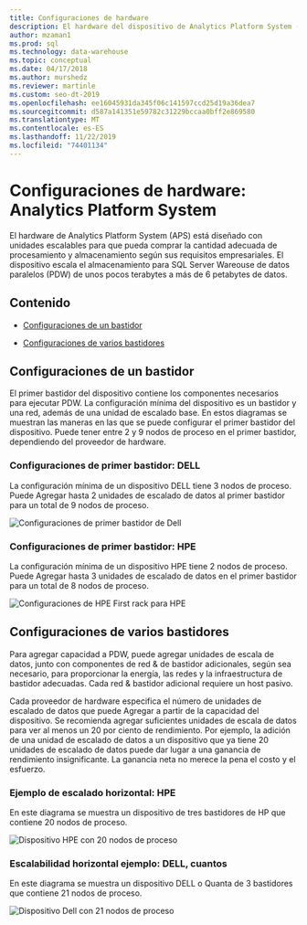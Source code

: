 ```yaml
---
title: Configuraciones de hardware
description: El hardware del dispositivo de Analytics Platform System (APS) está diseñado con unidades escalables para que pueda comprar la cantidad adecuada de procesamiento y almacenamiento según sus requisitos empresariales. El dispositivo escala el almacenamiento para almacenamiento de datos paralelos de unos pocos terabytes a más de 6 petabytes de datos.
author: mzaman1
ms.prod: sql
ms.technology: data-warehouse
ms.topic: conceptual
ms.date: 04/17/2018
ms.author: murshedz
ms.reviewer: martinle
ms.custom: seo-dt-2019
ms.openlocfilehash: ee16045931da345f06c141597ccd25d19a36dea7
ms.sourcegitcommit: d587a141351e59782c31229bccaa0bff2e869580
ms.translationtype: MT
ms.contentlocale: es-ES
ms.lasthandoff: 11/22/2019
ms.locfileid: "74401134"
---
```

# <a name="hardware-configurations---analytics-platform-system"></a>Configuraciones de hardware: Analytics Platform System
El hardware de Analytics Platform System (APS) está diseñado con unidades escalables para que pueda comprar la cantidad adecuada de procesamiento y almacenamiento según sus requisitos empresariales. El dispositivo escala el almacenamiento para SQL Server Wareouse de datos paralelos (PDW) de unos pocos terabytes a más de 6 petabytes de datos.  
  
## <a name="contents"></a>Contenido  
  
-   [Configuraciones de un bastidor](#section1)  
  
-   [Configuraciones de varios bastidores](#section2)  

  
## <a name="section1"></a>Configuraciones de un bastidor  
El primer bastidor del dispositivo contiene los componentes necesarios para ejecutar PDW. La configuración mínima del dispositivo es un bastidor y una red, además de una unidad de escalado base. En estos diagramas se muestran las maneras en las que se puede configurar el primer bastidor del dispositivo. Puede tener entre 2 y 9 nodos de proceso en el primer bastidor, dependiendo del proveedor de hardware.  
  
### <a name="first-rack-configurations---dell"></a>Configuraciones de primer bastidor: DELL  
La configuración mínima de un dispositivo DELL tiene 3 nodos de proceso. Puede Agregar hasta 2 unidades de escalado de datos al primer bastidor para un total de 9 nodos de proceso.  
  
![Configuraciones de primer bastidor de Dell](media/first-rack-configurations-dell.png "Configuraciones de primer bastidor de Dell")  
  
### <a name="first-rack-configurations---hpe"></a>Configuraciones de primer bastidor: HPE  
La configuración mínima de un dispositivo HPE tiene 2 nodos de proceso. Puede Agregar hasta 3 unidades de escalado de datos en el primer bastidor para un total de 8 nodos de proceso.  
  
![Configuraciones de HPE First rack para HPE](media/first-rack-configurations-hpe.png "Configuraciones de primer bastidor de HPE")  
  
## <a name="section2"></a>Configuraciones de varios bastidores  
Para agregar capacidad a PDW, puede agregar unidades de escala de datos, junto con componentes de red & de bastidor adicionales, según sea necesario, para proporcionar la energía, las redes y la infraestructura de bastidor adecuadas. Cada red & bastidor adicional requiere un host pasivo.  
  
Cada proveedor de hardware especifica el número de unidades de escalado de datos que puede Agregar a partir de la capacidad del dispositivo. Se recomienda agregar suficientes unidades de escala de datos para ver al menos un 20 por ciento de rendimiento. Por ejemplo, la adición de una unidad de escalado de datos a un dispositivo que ya tiene 20 unidades de escalado de datos puede dar lugar a una ganancia de rendimiento insignificante. La ganancia neta no merece la pena el costo y el esfuerzo.  
  
### <a name="scale-out-example---hpe"></a>Ejemplo de escalado horizontal: HPE  
En este diagrama se muestra un dispositivo de tres bastidores de HP que contiene 20 nodos de proceso.  
  
![Dispositivo HPE con 20 nodos de proceso](media/scale-out-hpe.png "Dispositivo HPE con 20 nodos de proceso")  
  
### <a name="scale-out-example---dell-quanta"></a>Escalabilidad horizontal ejemplo: DELL, cuantos  
En este diagrama se muestra un dispositivo DELL o Quanta de 3 bastidores que contiene 21 nodos de proceso.  
  
![Dispositivo Dell con 21 nodos de proceso](media/scale-out-dell.png "Dispositivo Dell con 21 nodos de proceso")  
 
